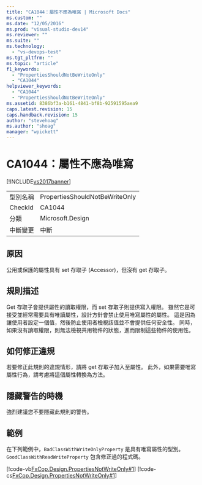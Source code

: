 ```yaml
---
title: "CA1044：屬性不應為唯寫 | Microsoft Docs"
ms.custom: ""
ms.date: "12/05/2016"
ms.prod: "visual-studio-dev14"
ms.reviewer: ""
ms.suite: ""
ms.technology: 
  - "vs-devops-test"
ms.tgt_pltfrm: ""
ms.topic: "article"
f1_keywords: 
  - "PropertiesShouldNotBeWriteOnly"
  - "CA1044"
helpviewer_keywords: 
  - "CA1044"
  - "PropertiesShouldNotBeWriteOnly"
ms.assetid: 8386bf3a-b161-4841-bf8b-92591595aea9
caps.latest.revision: 15
caps.handback.revision: 15
author: "stevehoag"
ms.author: "shoag"
manager: "wpickett"
---
```

# CA1044：屬性不應為唯寫
[!INCLUDE[vs2017banner](../code-quality/includes/vs2017banner.md)]

|||  
|-|-|  
|型別名稱|PropertiesShouldNotBeWriteOnly|  
|CheckId|CA1044|  
|分類|Microsoft.Design|  
|中斷變更|中斷|  
  
## 原因  
 公用或保護的屬性具有 set 存取子 \(Accessor\)，但沒有 get 存取子。  
  
## 規則描述  
 Get 存取子會提供屬性的讀取權限，而 set 存取子則提供寫入權限。  雖然它是可接受並經常需要具有唯讀屬性，設計方針會禁止使用唯寫屬性的屬性。  這是因為讓使用者設定一個值，然後防止使用者檢視該值並不會提供任何安全性。  同時，如果沒有讀取權限，則無法檢視共用物件的狀態，進而限制這些物件的使用性。  
  
## 如何修正違規  
 若要修正此規則的違規情形，請將 get 存取子加入至屬性。  此外，如果需要唯寫屬性行為，請考慮將這個屬性轉換為方法。  
  
## 隱藏警告的時機  
 強烈建議您不要隱藏此規則的警告。  
  
## 範例  
 在下列範例中，`BadClassWithWriteOnlyProperty` 是具有唯寫屬性的型別。  `GoodClassWithReadWriteProperty` 包含修正過的程式碼。  
  
 [!code-vb[FxCop.Design.PropertiesNotWriteOnly#1](../code-quality/codesnippet/VisualBasic/ca1044-properties-should-not-be-write-only_1.vb)]
 [!code-cs[FxCop.Design.PropertiesNotWriteOnly#1](../code-quality/codesnippet/CSharp/ca1044-properties-should-not-be-write-only_1.cs)]